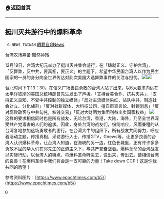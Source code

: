 ###  [:house:返回首頁](https://github.com/ourhimalayas/txt)
---

## 挺川灭共游行中的爆料革命
` G-NEWS TAIWAN` [轉載自GNews](https://gnews.org/zh-hans/671579/)

台湾农场筹备 黯然神殇

12月19日，台湾大纪元举办了挺川灭共集会游行，在「铸就正义、守护台湾」、「反舞弊，反中共，要真相，要正义」的主题下，希望中华民国台湾人以作为民主国家的一员的身分向全世界传达对此次美国大选舞弊事件的关注与担忧。![]()![](https://gnews.org/wp-content/uploads/2020/12/hean1.jpg)![]()![](https://gnews.org/wp-content/uploads/2020/12/hean3.jpg)

台北时间下午13：30，在信义广场善良勇敢的台湾人站了出来，以6大要求向远在太平洋彼岸的美国总统特朗普先生发出了声援。「支持台美合作、抗共灭共」、「支持正义良知、不受中共控制的独立媒体」「反对主流媒体染红、站队中共，制造社会对立、分化族群」「反对社群媒体、大科技公司，擅自审查言论、封锁消息」「反对腐败政客与中共勾兑，权钱交易」「反对大财团为集团利益出卖国家权益」
![]()![](https://gnews.org/wp-content/uploads/2020/12/hean2-400x225.jpg)
这样的要求相信同时也是所有战友，无论台湾，香港，大陆，海外，乃至全世界深受共产党毒害的人们的追求。因此，身处台湾的战友们，纷纷响应，风雨兼程的从台湾各地参加这场勇敢者的游行。在台湾大牛的组织下，所有战友共同努力，呼应着活动主题，传播真相，采访游行人士，传播GTV，Gnews等，让更多良善的台湾人认识爆料革命，让台湾人知道，在海峡的另一边，红色长城里，正有许许多多勇敢不屈的华人们在郭先生的正道主义下，与共产党奋战着。爆料革命的台湾战友以实际行动，以台湾人的特点，将爆料革命听进去，说出来，传出去。请相信台湾的良善！在爆料革命中我们将会是一支可靠的力量！Take down CCP！这是你我共同的愿望！

参考资料图片：[https://www.epochtimes.com/b5/](https://www.epochtimes.com/b5/)

0
